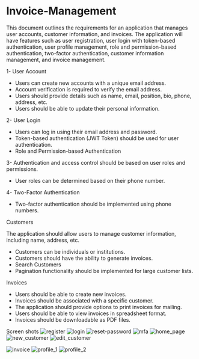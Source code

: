 # Invoice-Management

This document outlines the requirements for an application that manages user accounts, customer information, and invoices.
The application will have features such as user registration, user login with token-based authentication, user profile management, 
role and permission-based authentication, two-factor authentication, customer information management, and invoice management.

1- User Account
* Users can create new accounts with a unique email address.
* Account verification is required to verify the email address.
* Users should provide details such as name, email, position, bio, phone, address, etc.
* Users should be able to update their personal information.

2- User Login
* Users can log in using their email address and password.
* Token-based authentication (JWT Token) should be used for user authentication.
* Role and Permission-based Authentication

3- Authentication and access control should be based on user roles and permissions.
* User roles can be determined based on their phone number.
  
4- Two-Factor Authentication
* Two-factor authentication should be implemented using phone numbers.

Customers

The application should allow users to manage customer information, including name, address, etc.
* Customers can be individuals or institutions.
* Customers should have the ability to generate invoices.
* Search Customers
* Pagination functionality should be implemented for large customer lists.

Invoices
* Users should be able to create new invoices.
* Invoices should be associated with a specific customer.
* The application should provide options to print invoices for mailing.
* Users should be able to view invoices in spreadsheet format.
* Invoices should be downloadable as PDF files.

Screen shots
![register](https://github.com/mossaab-zegaoui/Invoice-Management/assets/97173944/12c6b773-9c37-412a-a971-c4670a86ba60)
![login](https://github.com/mossaab-zegaoui/Invoice-Management/assets/97173944/a1faf3a4-6e85-4913-8c00-7d7d5189e9c5)
![reset-password](https://github.com/mossaab-zegaoui/Invoice-Management/assets/97173944/675004cd-feb2-470a-8629-2655d08e5fbd)
![mfa](https://github.com/mossaab-zegaoui/Invoice-Management/assets/97173944/77616cec-3ca9-4801-95af-407fa9f0b361)
![home_page](https://github.com/mossaab-zegaoui/Invoice-Management/assets/97173944/1e689ebc-3643-4064-94c7-899c8d7b371a)
![new_customer](https://github.com/mossaab-zegaoui/Invoice-Management/assets/97173944/05b21b73-40ab-40bd-a678-eb217eaa9f46)
![edit_customer](https://github.com/mossaab-zegaoui/Invoice-Management/assets/97173944/65ae338d-75fa-45cd-8fa2-97dd4bb86d19)

![invoice](https://github.com/mossaab-zegaoui/Invoice-Management/assets/97173944/5a30df08-f65f-4845-8403-396a3399db10)
![profile_1](https://github.com/mossaab-zegaoui/Invoice-Management/assets/97173944/eb13253c-13e3-41b9-b362-c5b9b3e7db07)
![profile_2](https://github.com/mossaab-zegaoui/Invoice-Management/assets/97173944/e45bb295-0b02-4a16-badf-354d2cf96238)



